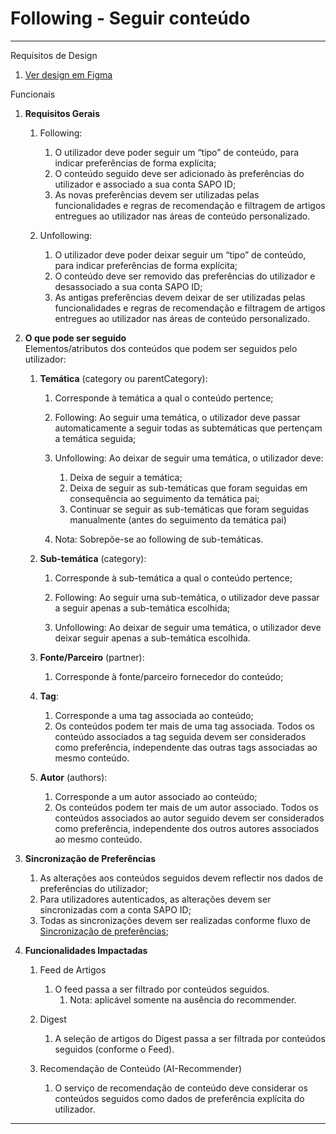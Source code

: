 # Following \- Seguir conteúdo

---

Requisitos de Design

1. [Ver design em Figma](https://www.figma.com/design/jWFlJEYGhbSeCSDxLjKHTp/Sapo%E3%83%BB%5BHandoff%5D-Design-Visual?node-id=6081-41075&t=d393wPn6Kz5XhKSI-4)

Funcionais

1. **Requisitos Gerais**  
   1. Following:  
      1. O utilizador deve poder seguir um “tipo” de conteúdo, para indicar preferências de forma explícita;  
      2. O conteúdo seguido deve ser adicionado às preferências do utilizador e associado a sua conta SAPO ID;  
      3. As novas preferências devem ser utilizadas pelas funcionalidades e regras de recomendação e filtragem de artigos entregues ao utilizador nas áreas de conteúdo personalizado.

   2. Unfollowing:  
      1. O utilizador deve poder deixar seguir um “tipo” de conteúdo, para indicar preferências de forma explícita;  
      2. O conteúdo deve ser removido das preferências do utilizador e desassociado a sua conta SAPO ID;  
      3. As antigas preferências devem deixar de ser utilizadas pelas funcionalidades e regras de recomendação e filtragem de artigos entregues ao utilizador nas áreas de conteúdo personalizado.

2. **O que pode ser seguido**  
   Elementos/atributos dos conteúdos que podem ser seguidos pelo utilizador:

   1. **Temática** (category ou parentCategory):  
      1. Corresponde à temática a qual o conteúdo pertence;

      2. Following: Ao seguir uma temática, o utilizador deve passar automaticamente a seguir todas as subtemáticas que pertençam a temática seguida;

      3. Unfollowing: Ao deixar de seguir uma temática, o utilizador deve:  
         1. Deixa de seguir a temática;  
         2. Deixa de seguir as sub-temáticas que foram seguidas em consequência ao seguimento da temática pai;  
         3. Continuar se seguir as sub-temáticas que foram seguidas manualmente (antes do seguimento da temática pai)

      4. Nota: Sobrepõe-se ao following de sub-temáticas. 

   2. **Sub-temática** (category):  
      1. Corresponde à sub-temática a qual o conteúdo pertence;

      2. Following: Ao seguir uma sub-temática, o utilizador deve passar a seguir apenas a sub-temática escolhida;

      3. Unfollowing:  Ao deixar de seguir uma temática, o utilizador deve deixar seguir apenas a sub-temática escolhida.  
           
   3. **Fonte/Parceiro** (partner):  
      1. Corresponde à fonte/parceiro fornecedor do conteúdo;

   4. **Tag**:  
      1. Corresponde a uma tag associada ao conteúdo;  
      2. Os conteúdos podem ter mais de uma tag associada. Todos os conteúdo associados a tag seguida devem ser considerados como preferência, independente das outras tags associadas ao mesmo conteúdo.  

   5. **Autor** (authors):   
      1. Corresponde a um autor associado ao conteúdo;  
      2. Os conteúdos podem ter mais de um autor associado. Todos os conteúdos associados ao autor seguido devem ser considerados como preferência, independente dos outros autores associados ao mesmo conteúdo. 

3. **Sincronização de Preferências**  
   1. As alterações aos conteúdos seguidos devem reflectir nos dados de preferências do utilizador;  
   2. Para utilizadores autenticados, as alterações devem ser sincronizadas com a conta SAPO ID;  
   3. Todas as sincronizações devem ser realizadas conforme fluxo de [Sincronização de preferências](?tab=t.uybrqu3pzgl9); 

4. **Funcionalidades Impactadas**  
   1. Feed de Artigos   
      1. O feed passa a ser filtrado por conteúdos seguidos.  
         1. Nota: aplicável somente na ausência do recommender. 

   2. Digest  
      1. A seleção de artigos do Digest passa a ser filtrada por conteúdos seguidos (conforme o Feed).

   3. Recomendação de Conteúdo (AI-Recommender)  
      1. O serviço de recomendação de conteúdo deve considerar os conteúdos seguidos como dados de preferência explícita do utilizador. 

---

